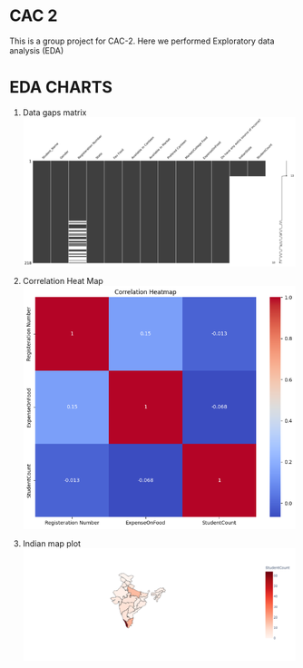 # CAC 2
This is a group project for CAC-2. Here we performed Exploratory data analysis (EDA)

# EDA CHARTS
1. Data gaps matrix
![Data Gaps](https://github.com/shubh4mk/MScDSA-MDS171-23122033/blob/main/CAC%20-%202/All_plots/DataGaps.png)

2. Correlation Heat Map
![Data Gaps](https://github.com/shubh4mk/MScDSA-MDS171-23122033/blob/main/CAC%20-%202/All_plots/CorrelationHeatMap.png)

3. Indian map plot
![Data Gaps](https://github.com/shubh4mk/MScDSA-MDS171-23122033/blob/main/CAC%20-%202/All_plots/IndinaMapStudentPopulation.png)
